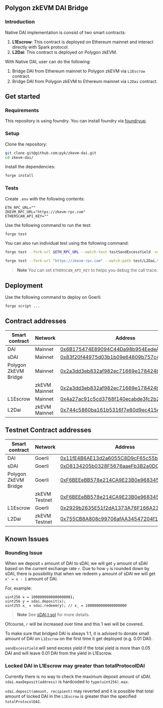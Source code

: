 ## Polygon zkEVM DAI Bridge

### Introduction

Native DAI implementation is consist of two smart contracts:

1. **L1Escrow**: This contract is deployed on Ethereum mainnet and interact
   directly with Spark protocol.
2. **L2Dai**: This contract is deployed on Polygon zkEVM.

With Native DAI, user can do the following:

1. Bridge DAI from Ethereum mainnet to Polygon zkEVM via `L1Escrow` contract.
2. Bridge DAI from Polygon zkEVM to Ethereum mainnet via `L2Dai` contract.

## Get started

### Requirements

This repository is using foundry. You can install foundry via
[foundryup](https://book.getfoundry.sh/getting-started/installation).

### Setup

Clone the repository:

```sh
git clone git@github.com:pyk/zkevm-dai.git
cd zkevm-dai/
```

Install the dependencies:

```sh
forge install
```

### Tests

Create `.env` with the following contents:

```
ETH_RPC_URL=""
ZKEVM_RPC_URL="https://zkevm-rpc.com"
ETHERSCAN_API_KEY=""
```

Use the following command to run the test:

```sh
forge test
```

You can also run individual test using the following command:

```sh
forge test --fork-url $ETH_RPC_URL --match-test testSendExcessYield -vvvv

forge test --fork-url "https://zkevm-rpc.com" --match-path test/L2Dai.t.sol --match-test testBridgeWithMockedBridge -vvvv
```

> **Note**
> You can set `ETHERSCAN_API_KEY` to helps you debug the call trace.

## Deployment

Use the following command to deploy on Goerli:

```sh
forge script ...
```

## Contract addresses

| Smart contract       | Network       | Address                                                                                                                        |
| -------------------- | ------------- | ------------------------------------------------------------------------------------------------------------------------------ |
| DAI                  | Mainnet       | [0x6B175474E89094C44Da98b954EedeAC495271d0F](https://etherscan.io/address/0x6B175474E89094C44Da98b954EedeAC495271d0F)          |
| sDAI                 | Mainnet       | [0x83f20f44975d03b1b09e64809b757c47f942beea](https://etherscan.io/token/0x83f20f44975d03b1b09e64809b757c47f942beea#code)       |
| Polygon ZkEVM Bridge | Mainnet       | [0x2a3dd3eb832af982ec71669e178424b10dca2ede](https://etherscan.io/address/0x2a3dd3eb832af982ec71669e178424b10dca2ede)          |
|                      | zkEVM Mainnet | [0x2a3dd3eb832af982ec71669e178424b10dca2ede](https://zkevm.polygonscan.com/address/0x2a3dd3eb832af982ec71669e178424b10dca2ede) |
| L1Escrow             | Mainnet       | [0x4a27ac91c5cd3768f140ecabde3fc2b2d92edb98](https://etherscan.io/address/0x4a27ac91c5cd3768f140ecabde3fc2b2d92edb98)          |
| L2Dai                | zkEVM Mainnet | [0x744c5860ba161b5316f7e80d9ec415e2727e5bd5](https://zkevm.polygonscan.com/address/0x744c5860ba161b5316f7e80d9ec415e2727e5bd5) |

## Testnet Contract addresses

| Smart contract       | Network       | Address                                                                                                                        |
| -------------------- | ------------- | ------------------------------------------------------------------------------------------------------------------------------ |
| DAI                  | Goerli       | [0x11fE4B6AE13d2a6055C8D9cF65c55bac32B5d844](https://goerli.etherscan.io/address/0x11fE4B6AE13d2a6055C8D9cF65c55bac32B5d844)          |
| sDAI                 | Goerli       | [0xD8134205b0328F5676aaeFb3B2a0DC15f4029d8C](https://goerli.etherscan.io/address/0xD8134205b0328F5676aaeFb3B2a0DC15f4029d8C)       |
| Polygon ZkEVM Bridge | Goerli       | [0xF6BEEeBB578e214CA9E23B0e9683454Ff88Ed2A7](https://goerli.etherscan.io/address/0xF6BEEeBB578e214CA9E23B0e9683454Ff88Ed2A7)          |
|                      | zkEVM Testnet | [0xF6BEEeBB578e214CA9E23B0e9683454Ff88Ed2A7](https://testnet-zkevm.polygonscan.com/address/0xF6BEEeBB578e214CA9E23B0e9683454Ff88Ed2A7) |
| L1Escrow             | Goerli       | [0x2929b2635E51f2dA1373A76F166A237322694fA6](https://goerli.etherscan.io/address/0x2929b2635E51f2dA1373A76F166A237322694fA6)          |
| L2Dai                | zkEVM Testnet | [0x755CB8A808c99706afAA34547204f17cD33C6316](https://testnet-zkevm.polygonscan.com/address/0x755CB8A808c99706afAA34547204f17cD33C6316#code) |
## Known Issues

### Rounding Issue

When we deposit `x` amount of DAI to sDAI, we will get `y` amount of sDAI based
on the current exchange rate `r`. Due to how `y` is rounded down by sDAI, there
is possibility that when we redeem `y` amount of sDAI we will get `x' = x - 1`
amount of DAI.

For, example:

```solidity
uint256 x = 1000000000000000001;
uint256 y = sdai.deposit(x);
uint255 x_ = sdai.redeem(y); // x_ = 1000000000000000000
```

> **Note**
> See [sDAI.t.sol](./test/sDAI.t.sol) for more details.

Ofcourse, `r` will be increased over time and this 1 wei will be covered.

To make sure that bridged DAI is always 1:1, it is advised to donate small
amount of DAI on `L1Escrow` on the first time it get deployed (e.g. 0.01 DAI).

`sendExcessYield` will send excess yield if the total yield is more than
0.05 DAI and will leave 0.01 DAI from the yield in L1Escrow.

### Locked DAI in L1Escrow may greater than totalProtocolDAI

Currently there is no way to check the maximum deposit amount of sDAI.
`sdai.maxDeposit(address)` is hardcoded to `type(uint256).max`.

`sdai.deposit(amount, recipient)` may reverted and it is possible that total
amount of locked DAI in the `L1Escrow` is greater than the specified
`totalProtocolDAI`.
